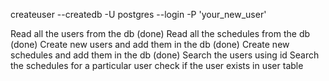 <!-- Pssword problem for psql -->
createuser --createdb -U postgres --login -P 'your_new_user'


Read all the users from the db (done)
Read all the schedules from the db (done)
Create new users and add them in the db (done)
Create new schedules and add them in the db (done)
Search the users using id
Search the schedules for a particular user
check if the user exists in user table
